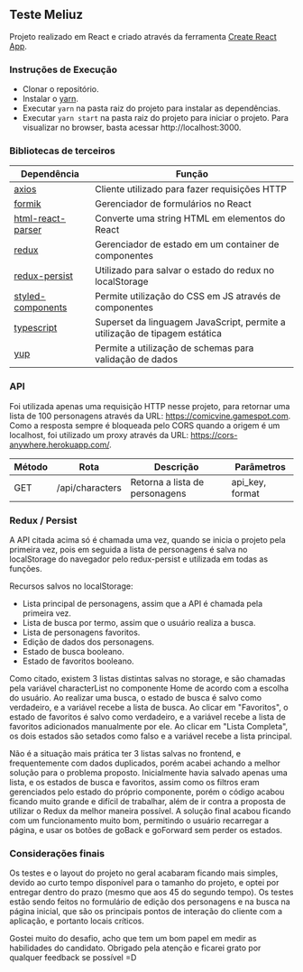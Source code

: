 ## Teste Meliuz

Projeto realizado em React e criado através da ferramenta [Create React App](https://github.com/facebook/create-react-app).

### Instruções de Execução

- Clonar o repositório.
- Instalar o [yarn](https://www.npmjs.com/package/yarn).
- Executar `yarn` na pasta raiz do projeto para instalar as dependências.
- Executar `yarn start` na pasta raiz do projeto para iniciar o projeto. Para visualizar no browser, basta acessar http://localhost:3000.

### Bibliotecas de terceiros

| Dependência | Função |
| ------ | ------ |
| [axios](https://github.com/axios/axios)    | Cliente utilizado para fazer requisições HTTP  |
| [formik](https://formik.org/)    | Gerenciador de formulários no React  |
| [html-react-parser](https://www.npmjs.com/package/html-react-parser)    | Converte uma string HTML em elementos do React  |
| [redux](https://www.npmjs.com/package/redux)    | Gerenciador de estado em um container de componentes  |
| [redux-persist](https://www.npmjs.com/package/redux-persist)   | Utilizado para salvar o estado do redux no localStorage  |
| [styled-components](https://www.npmjs.com/package/styled-components)    | Permite utilização do CSS em JS através de componentes  |
| [typescript](https://www.npmjs.com/package/typescript)    | Superset da linguagem JavaScript, permite a utilização de tipagem estática  |
| [yup](https://www.npmjs.com/package/yup)    | Permite a utilização de schemas para validação de dados  |


### API

Foi utilizada apenas uma requisição HTTP nesse projeto, para retornar uma lista de 100 personagens através da URL: https://comicvine.gamespot.com.  
Como a resposta sempre é bloqueada pelo CORS quando a origem é um localhost, foi utilizado um proxy através da URL: https://cors-anywhere.herokuapp.com/.

| Método | Rota | Descrição | Parâmetros |
|-------| ------ | ---- | ------ |
|GET    | /api/characters       |  Retorna a lista de personagens     | api_key, format |


### Redux / Persist

A API citada acima só é chamada uma vez, quando se inicia o projeto pela primeira vez, pois em seguida a lista de personagens é salva no localStorage do navegador pelo redux-persist e utilizada em todas as funções.

Recursos salvos no localStorage:

- Lista principal de personagens, assim que a API é chamada pela primeira vez.
- Lista de busca por termo, assim que o usuário realiza a busca.
- Lista de personagens favoritos.
- Edição de dados dos personagens.
- Estado de busca booleano.
- Estado de favoritos booleano.

Como citado, existem 3 listas distintas salvas no storage, e são chamadas pela variável characterList no componente Home de acordo com a escolha do usuário.
Ao realizar uma busca, o estado de busca é salvo como verdadeiro, e a variável recebe a lista de busca. Ao clicar em "Favoritos", o estado de favoritos é salvo como verdadeiro, e a variável recebe a lista de favoritos adicionados manualmente por ele. Ao clicar em "Lista Completa", os dois estados são setados como falso e a variável recebe a lista principal.

Não é a situação mais prática ter 3 listas salvas no frontend, e frequentemente com dados duplicados, porém acabei achando a melhor solução para o problema proposto. Inicialmente havia salvado apenas uma lista, e os estados de busca e favoritos, assim como os filtros eram gerenciados pelo estado do próprio componente, porém o código acabou ficando muito grande e difícil de trabalhar, além de ir contra a proposta de utilizar o Redux da melhor maneira possível.
A solução final acabou ficando com um funcionamento muito bom, permitindo o usuário recarregar a página, e usar os botões de goBack e goForward sem perder os estados.

### Considerações finais

Os testes e o layout do projeto no geral acabaram ficando mais simples, devido ao curto tempo disponível para o tamanho do projeto, e optei por entregar dentro do prazo (mesmo que aos 45 do segundo tempo).
Os testes estão sendo feitos no formulário de edição dos personagens e na busca na página inicial, que são os principais pontos de interação do cliente com a aplicação, e portanto locais críticos.

Gostei muito do desafio, acho que tem um bom papel em medir as habilidades do candidato.
Obrigado pela atenção e ficarei grato por qualquer feedback se possível =D
